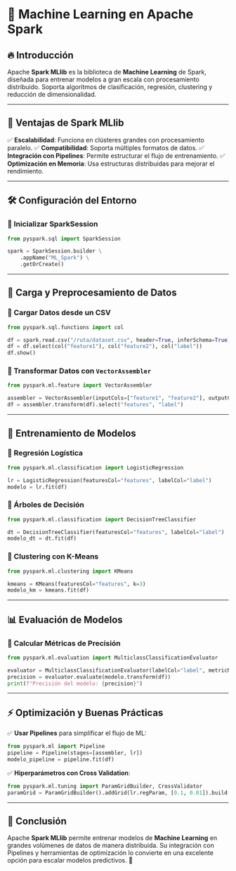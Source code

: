 # 🤖 Machine Learning en Apache Spark

## 🔥 Introducción
Apache **Spark MLlib** es la biblioteca de **Machine Learning** de Spark, diseñada para entrenar modelos a gran escala con procesamiento distribuido. Soporta algoritmos de clasificación, regresión, clustering y reducción de dimensionalidad.

---

## 📌 Ventajas de Spark MLlib
✅ **Escalabilidad**: Funciona en clústeres grandes con procesamiento paralelo.
✅ **Compatibilidad**: Soporta múltiples formatos de datos.
✅ **Integración con Pipelines**: Permite estructurar el flujo de entrenamiento.
✅ **Optimización en Memoria**: Usa estructuras distribuidas para mejorar el rendimiento.

---

## 🛠️ Configuración del Entorno
### 🔹 Inicializar SparkSession
```python
from pyspark.sql import SparkSession

spark = SparkSession.builder \
    .appName("ML_Spark") \
    .getOrCreate()
```

---

## 🔄 Carga y Preprocesamiento de Datos
### 🔹 Cargar Datos desde un CSV
```python
from pyspark.sql.functions import col

df = spark.read.csv("/ruta/dataset.csv", header=True, inferSchema=True)
df = df.select(col("feature1"), col("feature2"), col("label"))
df.show()
```

### 🔹 Transformar Datos con `VectorAssembler`
```python
from pyspark.ml.feature import VectorAssembler

assembler = VectorAssembler(inputCols=["feature1", "feature2"], outputCol="features")
df = assembler.transform(df).select("features", "label")
```

---

## 🤖 Entrenamiento de Modelos
### 🔹 Regresión Logística
```python
from pyspark.ml.classification import LogisticRegression

lr = LogisticRegression(featuresCol="features", labelCol="label")
modelo = lr.fit(df)
```

### 🔹 Árboles de Decisión
```python
from pyspark.ml.classification import DecisionTreeClassifier

dt = DecisionTreeClassifier(featuresCol="features", labelCol="label")
modelo_dt = dt.fit(df)
```

### 🔹 Clustering con K-Means
```python
from pyspark.ml.clustering import KMeans

kmeans = KMeans(featuresCol="features", k=3)
modelo_km = kmeans.fit(df)
```

---

## 📊 Evaluación de Modelos
### 🔹 Calcular Métricas de Precisión
```python
from pyspark.ml.evaluation import MulticlassClassificationEvaluator

evaluator = MulticlassClassificationEvaluator(labelCol="label", metricName="accuracy")
precision = evaluator.evaluate(modelo.transform(df))
print(f"Precisión del modelo: {precision}")
```

---

## ⚡ Optimización y Buenas Prácticas
✅ **Usar Pipelines** para simplificar el flujo de ML:
```python
from pyspark.ml import Pipeline
pipeline = Pipeline(stages=[assembler, lr])
modelo_pipeline = pipeline.fit(df)
```
✅ **Hiperparámetros con Cross Validation**:
```python
from pyspark.ml.tuning import ParamGridBuilder, CrossValidator
paramGrid = ParamGridBuilder().addGrid(lr.regParam, [0.1, 0.01]).build()
```

---

## 🎯 Conclusión
Apache **Spark MLlib** permite entrenar modelos de **Machine Learning** en grandes volúmenes de datos de manera distribuida. Su integración con Pipelines y herramientas de optimización lo convierte en una excelente opción para escalar modelos predictivos. 🚀


